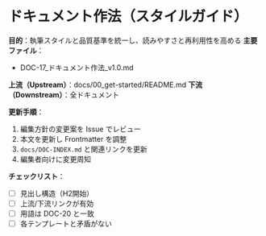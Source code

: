 # ドキュメント作法（スタイルガイド）

**目的**：執筆スタイルと品質基準を統一し、読みやすさと再利用性を高める
**主要ファイル**：  
- DOC-17_ドキュメント作法_v1.0.md

**上流（Upstream）**：docs/00_get-started/README.md
**下流（Downstream）**：全ドキュメント

**更新手順**：
1. 編集方針の変更案を Issue でレビュー
2. 本文を更新し Frontmatter を調整
3. `docs/DOC-INDEX.md` と関連リンクを更新
4. 編集者向けに変更周知

**チェックリスト**：
- [ ] 見出し構造（H2開始）  
- [ ] 上流/下流リンクが有効  
- [ ] 用語は DOC-20 と一致  
- [ ] 各テンプレートと矛盾がない
